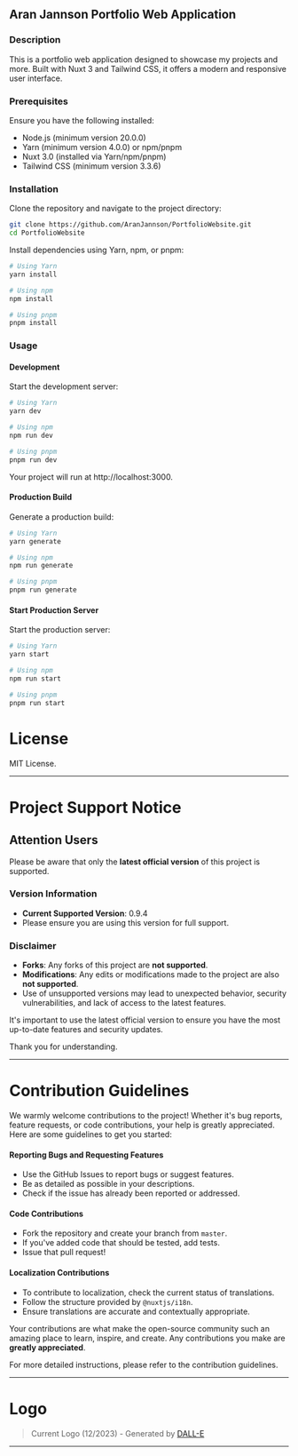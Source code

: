 
## Aran Jannson Portfolio Web Application

### Description

This is a portfolio web application designed to showcase my projects and more. Built with Nuxt 3 and Tailwind CSS, it offers a modern and responsive user interface.

### Prerequisites

Ensure you have the following installed:
- Node.js (minimum version 20.0.0)
- Yarn (minimum version 4.0.0) or npm/pnpm
- Nuxt 3.0 (installed via Yarn/npm/pnpm)
- Tailwind CSS (minimum version 3.3.6)

### Installation

Clone the repository and navigate to the project directory:

```bash
git clone https://github.com/AranJannson/PortfolioWebsite.git
cd PortfolioWebsite
```

Install dependencies using Yarn, npm, or pnpm:

```bash
# Using Yarn
yarn install

# Using npm
npm install

# Using pnpm
pnpm install
```

### Usage

#### Development

Start the development server:

```bash
# Using Yarn
yarn dev

# Using npm
npm run dev

# Using pnpm
pnpm run dev
```

Your project will run at http://localhost:3000.

#### Production Build

Generate a production build:

```bash
# Using Yarn
yarn generate

# Using npm
npm run generate

# Using pnpm
pnpm run generate
```

#### Start Production Server

Start the production server:

```bash
# Using Yarn
yarn start

# Using npm
npm run start

# Using pnpm
pnpm run start
```

# License
MIT License.

---

# Project Support Notice

## Attention Users

Please be aware that only the **latest official version** of this project is supported.

### Version Information
- **Current Supported Version**: 0.9.4
- Please ensure you are using this version for full support.

### Disclaimer
- **Forks**: Any forks of this project are **not supported**.
- **Modifications**: Any edits or modifications made to the project are also **not supported**.
- Use of unsupported versions may lead to unexpected behavior, security vulnerabilities, and lack of access to the latest features.

It's important to use the latest official version to ensure you have the most up-to-date features and security updates.

Thank you for understanding.

---

# Contribution Guidelines

We warmly welcome contributions to the project! Whether it's bug reports, feature requests, or code contributions, your help is greatly appreciated. Here are some guidelines to get you started:

#### Reporting Bugs and Requesting Features

- Use the GitHub Issues to report bugs or suggest features.
- Be as detailed as possible in your descriptions.
- Check if the issue has already been reported or addressed.

#### Code Contributions

- Fork the repository and create your branch from `master`.
- If you've added code that should be tested, add tests.
- Issue that pull request!

#### Localization Contributions

- To contribute to localization, check the current status of translations.
- Follow the structure provided by `@nuxtjs/i18n`.
- Ensure translations are accurate and contextually appropriate.

Your contributions are what make the open-source community such an amazing place to learn, inspire, and create. Any contributions you make are **greatly appreciated**.

For more detailed instructions, please refer to the contribution guidelines.

---

# Logo

> Current Logo (12/2023) - Generated by [DALL-E](https://chat.openai.com/)

---
